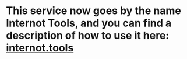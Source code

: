 # This service now goes by the name Internot Tools, and you can find a description of how to use it here: [internot.tools](https://internot.tools)
